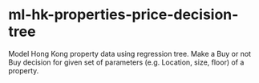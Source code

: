 # ml-hk-properties-price-decision-tree
Model Hong Kong property data using regression tree. Make a Buy or not Buy decision for given set of parameters (e.g. Location, size, floor) of a property.
